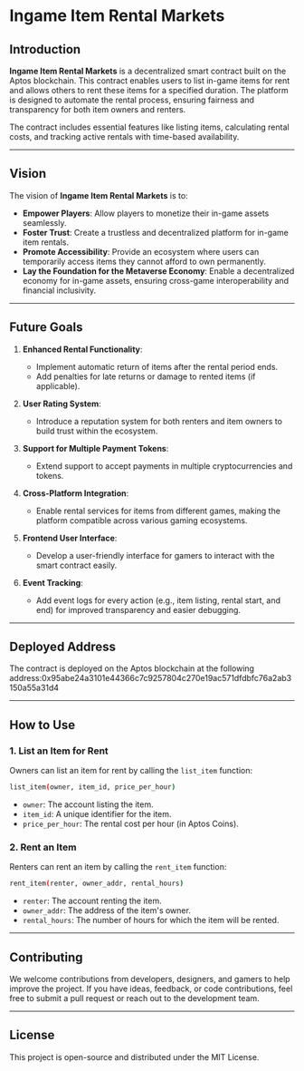 # Ingame Item Rental Markets

## Introduction
**Ingame Item Rental Markets** is a decentralized smart contract built on the Aptos blockchain. This contract enables users to list in-game items for rent and allows others to rent these items for a specified duration. The platform is designed to automate the rental process, ensuring fairness and transparency for both item owners and renters.

The contract includes essential features like listing items, calculating rental costs, and tracking active rentals with time-based availability.

---

## Vision
The vision of **Ingame Item Rental Markets** is to:
- **Empower Players**: Allow players to monetize their in-game assets seamlessly.
- **Foster Trust**: Create a trustless and decentralized platform for in-game item rentals.
- **Promote Accessibility**: Provide an ecosystem where users can temporarily access items they cannot afford to own permanently.
- **Lay the Foundation for the Metaverse Economy**: Enable a decentralized economy for in-game assets, ensuring cross-game interoperability and financial inclusivity.

---

## Future Goals
1. **Enhanced Rental Functionality**:
   - Implement automatic return of items after the rental period ends.
   - Add penalties for late returns or damage to rented items (if applicable).

2. **User Rating System**:
   - Introduce a reputation system for both renters and item owners to build trust within the ecosystem.

3. **Support for Multiple Payment Tokens**:
   - Extend support to accept payments in multiple cryptocurrencies and tokens.

4. **Cross-Platform Integration**:
   - Enable rental services for items from different games, making the platform compatible across various gaming ecosystems.

5. **Frontend User Interface**:
   - Develop a user-friendly interface for gamers to interact with the smart contract easily.

6. **Event Tracking**:
   - Add event logs for every action (e.g., item listing, rental start, and end) for improved transparency and easier debugging.

---

## Deployed Address
The contract is deployed on the Aptos blockchain at the following address:0x95abe24a3101e44366c7c9257804c270e19ac571dfdbfc76a2ab3150a55a31d4

---

## How to Use
### **1. List an Item for Rent**
Owners can list an item for rent by calling the `list_item` function:
```bash
list_item(owner, item_id, price_per_hour)
```
- `owner`: The account listing the item.
- `item_id`: A unique identifier for the item.
- `price_per_hour`: The rental cost per hour (in Aptos Coins).

### **2. Rent an Item**
Renters can rent an item by calling the `rent_item` function:
```bash
rent_item(renter, owner_addr, rental_hours)
```
- `renter`: The account renting the item.
- `owner_addr`: The address of the item's owner.
- `rental_hours`: The number of hours for which the item will be rented.

---

## Contributing
We welcome contributions from developers, designers, and gamers to help improve the project. If you have ideas, feedback, or code contributions, feel free to submit a pull request or reach out to the development team.

---

## License
This project is open-source and distributed under the MIT License.
